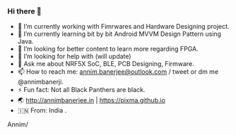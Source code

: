 ### Hi there 👋

- 🔭 I’m currently working with Fimrwares and Hardware Designing project.
- 🌱 I’m currently learning bit by bit Android MVVM Design Pattern using Java.
- 👯 I’m looking for better content to learn more regarding FPGA.
- 🤔 I’m looking for help with (will update)
- 💬 Ask me about NRF5X SoC, BLE, PCB Designing, Firmware.
- 📫 How to reach me: annim.banerjee@outlook.com / tweet or dm me @annimbanerji.
- ⚡ Fun fact: Not all Black Panthers are black.
- 🌏 http://annimbanerjee.in | https://pixma.github.io
- 🇮🇳 From: India .


Annim/
